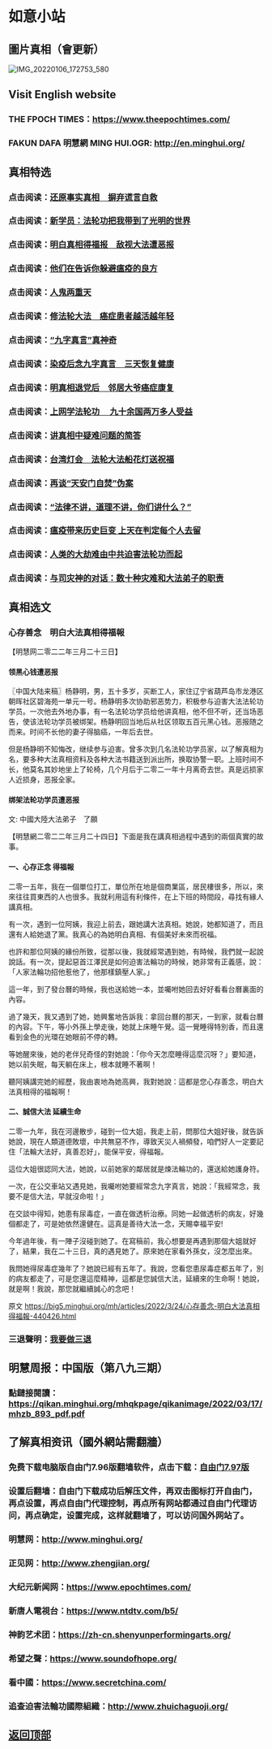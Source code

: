 # 如意小站

## 圖片真相（會更新）

![IMG_20220106_172753_580](https://user-images.githubusercontent.com/79625284/159666630-d78e7565-0144-4586-8f2f-e360e40cdfb3.jpg)

## Visit English website

### THE FPOCH TIMES：https://www.theepochtimes.com/

### FAKUN DAFA 明慧網 MING HUI.OGR: http://en.minghui.org/

## 真相特选

### 点击阅读：[还原事实真相　摒弃谎言自救](https://github.com/pinhe91/phflgyz/tree/main)

### 点击阅读：[新学员：法轮功把我带到了光明的世界](https://github.com/pinhe91/flggwgm/tree/main)

### 点击阅读：[明白真相得福报　敌视大法遭恶报](https://github.com/pinhe91/mzxdjd/tree/main)

### 点击阅读：[他们在告诉你躲避瘟疫的良方](https://github.com/pinhe91/bwylf/tree/main)

### 点击阅读：[人鬼两重天](https://github.com/pinhe91/xdfcs/tree/main)

### 点击阅读：[修法轮大法　癌症患者越活越年轻](https://github.com/pinhe91/xdfh/tree/main)

### 点击阅读：[“九字真言”真神奇](https://github.com/pinhe91/njzzyh/tree/main)

### 点击阅读：[染疫后念九字真言　三天恢复健康](https://github.com/pinhe91/rynjzzyh/tree/main)

### 点击阅读：[明真相退党后　邻居大爷癌症康复](https://github.com/pinhe91/stbpa/tree/main)

### 点击阅读：[上网学法轮功 　九十余国两万多人受益](https://github.com/pinhe91/jcxw5/tree/main)

### 点击阅读：[讲真相中疑难问题的简答](https://github.com/pinhe91/jcxw3/tree/main)

### 点击阅读：[台湾灯会　法轮大法船花灯送祝福](https://github.com/pinhe91/dfhcjsr/tree/main) 

### 点击阅读：[再谈“天安门自焚”伪案](https://github.com/pinhe91/whjm/tree/main)

### 点击阅读：[“法律不讲，道理不讲，你们讲什么？”](https://github.com/pinhe91/jlxe/tree/main)

### 点击阅读：[瘟疫带来历史巨变 上天在判定每个人去留](https://github.com/pinhe91/jcxw2/blob/main/README.md)

### 点击阅读：[人类的大劫难由中共迫害法轮功而起](https://github.com/pinhe91/jcxw4/tree/main) 

### 点击阅读：[与司灾神的对话：数十种灾难和大法弟子的职责](https://github.com/pinhe91/jcxw1/tree/main) 

## 真相选文

### 心存善念　明白大法真相得福報

【明慧网二零二二年三月二十三日】

#### 领黑心钱遭恶报

〖中国大陆来稿〗杨静明，男，五十多岁，买断工人，家住辽宁省葫芦岛市龙港区朝晖社区碧海苑一单元一号。杨静明多次协助邪恶势力，积极参与迫害大法法轮功学员。一次他去外地办事，有一名法轮功学员给他讲真相，他不但不听，还当场恶告，使该法轮功学员被绑架。杨静明回当地后从社区领取五百元黑心钱。恶报随之而来。时间不长他的妻子得脑癌，一年后去世。

但是杨静明不知悔改，继续参与迫害。曾多次到几名法轮功学员家，以了解真相为名，要多种大法真相资料及各种大法书籍送到派出所，换取协警一职。上班时间不长，他莫名其妙地坐上了轮椅，几个月后于二零二一年十月离奇去世。真是远损家人近损身，恶报全家。

#### 绑架法轮功学员遭恶报

文: 中國大陸大法弟子　了願 

【明慧網二零二二年三月二十四日】下面是我在講真相過程中遇到的兩個真實的故事。

#### 一、心存正念 得福報

二零一五年，我在一個單位打工，單位所在地是個商業區，居民樓很多，所以，來來往往買東西的人也很多。我就利用這有利條件，在上下班的時間段，尋找有緣人講真相。

有一次，遇到一位阿姨，我迎上前去，跟她講大法真相。她說，她都知道了，而且還有人給她退了黨。我真心的為她明白真相、有個美好未來而祝福。

也許和那位阿姨的緣份所致，從那以後，我就經常遇到她，有時候，我們就一起說說話。有一次，提起惡首江澤民是如何迫害法輪功的時候，她非常有正義感，說：「人家法輪功招他惹他了，他那樣鎮壓人家。」

這一年，到了發台曆的時候，我也送給她一本，並囑咐她回去好好看看台曆裏面的內容。

過了幾天，我又遇到了她，她興奮地告訴我：拿回台曆的那天，一到家，就看台曆的內容。下午，等小外孫上學走後，她就上床睡午覺。這一覺睡得特別香，而且還看到金色的光環在她眼前不停的轉。

等她醒來後，她的老伴兒奇怪的對她說：「你今天怎麼睡得這麼沉呀？」要知道，她以前失眠，每天躺在床上，根本就睡不著啊！

聽阿姨講完她的經歷，我由衷地為她高興，我對她說：這都是您心存善念，明白大法真相得的福報啊！

#### 二、誠信大法 延續生命

二零一九年，我在河邊散步，碰到一位大姐，我走上前，問那位大姐好後，就告訴她說，現在人類道德敗壞，中共無惡不作，導致天災人禍頻發，咱們好人一定要記住「法輪大法好，真善忍好」，能保平安，得福報。

這位大姐很認同大法，她說，以前她家的鄰居就是煉法輪功的，還送給她護身符。

一次，在公交車站又遇見她，我囑咐她要經常念九字真言，她說：「我經常念，我要不是信大法，早就沒命啦！」

在交談中得知，她患有尿毒症，一直在做透析治療。同她一起做透析的病友，好幾個都走了，可是她依然還健在。這真是善待大法一念，天賜幸福平安!

今年過年後，有一陣子沒碰到她了。在寫稿前，我心想要是再遇到那個大姐就好了，結果，我在二十三日，真的遇見她了。原來她在家看外孫女，沒怎麼出來。

我問她得尿毒症幾年了？她說已經有五年了。我說，您看您患尿毒症都五年了，別的病友都走了，可是您還這麼精神，這都是您誠信大法，延續來的生命啊！她說，就是啊！我說，那您就繼續誠心的念吧！

原文 https://big5.minghui.org/mh/articles/2022/3/24/心存善念-明白大法真相得福報-440426.html

### 三退聲明：[我要做三退](https://tuidang.epochtimes.com/)

## 明慧周报：中国版（第八九三期）

### 點鏈接閱讀：https://qikan.minghui.org/mhqkpage/qikanimage/2022/03/17/mhzb_893_pdf.pdf

## 了解真相资讯（國外網站需翻牆）

### 免费下载电脑版自由门7.96版翻墙软件，点击下载：[自由门7.97版](https://github.com/pinhe91/tuiguang/files/6839679/fg797r.zip)

### 设置后翻墙：自由门下载成功后解压文件，再双击图标打开自由门，再点设置，再点自由门代理控制，再点所有网站都通过自由门代理访问，再点确定，设置完成，这样就翻墙了，可以访问国外网站了。

### 明慧网：http://www.minghui.org/

### 正见网：http://www.zhengjian.org/

### 大纪元新闻网：https://www.epochtimes.com/

### 新唐人電視台：https://www.ntdtv.com/b5/

### 神韵艺术团：https://zh-cn.shenyunperformingarts.org/

### 希望之聲：https://www.soundofhope.org/

### 看中國：https://www.secretchina.com/

### 追查迫害法輪功國際組織：http://www.zhuichaguoji.org/

## [返回顶部](https://git.io/Js3EY)
